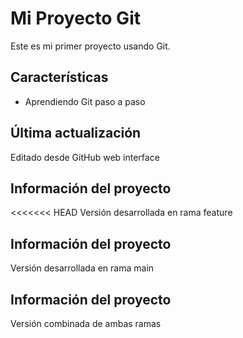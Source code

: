# Mi Proyecto Git

Este es mi primer proyecto usando Git.

## Características
- Aprendiendo Git paso a paso

## Última actualización
Editado desde GitHub web interface

## Información del proyecto
<<<<<<< HEAD
Versión desarrollada en rama feature

## Información del proyecto
Versión desarrollada en rama main


## Información del proyecto
Versión combinada de ambas ramas
